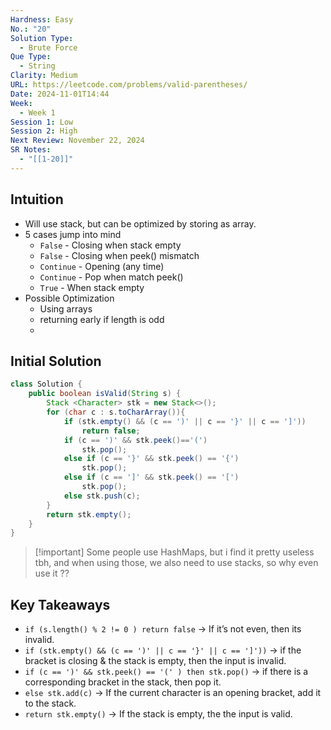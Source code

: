 ```yaml
---
Hardness: Easy
No.: "20"
Solution Type:
  - Brute Force
Que Type:
  - String
Clarity: Medium
URL: https://leetcode.com/problems/valid-parentheses/
Date: 2024-11-01T14:44
Week:
  - Week 1
Session 1: Low
Session 2: High
Next Review: November 22, 2024
SR Notes:
  - "[[1-20]]"
---
```

## Intuition 

- Will use stack, but can be optimized by storing as array.
- 5 cases jump into mind 
	- `False` - Closing when stack empty
	- `False` - Closing when peek() mismatch
	- `Continue` - Opening (any time)
	- `Continue` - Pop when match peek()
	- `True` - When stack empty
- Possible Optimization
	- Using arrays
	- returning early if length is odd
	- 
## Initial Solution

```Java title="Basic stack answer"
class Solution {
    public boolean isValid(String s) {
        Stack <Character> stk = new Stack<>();
        for (char c : s.toCharArray()){
            if (stk.empty() && (c == ')' || c == '}' || c == ']'))
                return false;
            if (c == ')' && stk.peek()=='(')
                stk.pop();
            else if (c == '}' && stk.peek() == '{')
                stk.pop();
            else if (c == ']' && stk.peek() == '[')
                stk.pop();
            else stk.push(c);
        }
        return stk.empty();
    }
}
```

> [!important] Some people use HashMaps, but i find it pretty useless tbh, and when using those, we also need to use stacks, so why even use it ??

## Key Takeaways

- `if (s.length() % 2 != 0 ) return false` → If it’s not even, then its invalid.
- `if (stk.empty() && (c == ')' || c == '}' || c == ']'))` → if the bracket is closing & the stack is empty, then the input is invalid.
- `if (c == ')' && stk.peek() == '(' ) then stk.pop()` → if there is a corresponding bracket in the stack, then pop it.
- `else stk.add(c)` → If the current character is an opening bracket, add it to the stack.
- `return stk.empty()` → If the stack is empty, the the input is valid.

